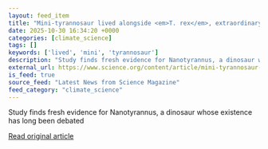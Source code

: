 ```yaml
---
layout: feed_item
title: "Mini-tyrannosaur lived alongside <em>T. rex</em>, extraordinary fossil confirms"
date: 2025-10-30 16:34:20 +0000
categories: [climate_science]
tags: []
keywords: ['lived', 'mini', 'tyrannosaur']
description: "Study finds fresh evidence for Nanotyrannus, a dinosaur whose existence has long been debated"
external_url: https://www.science.org/content/article/mini-tyrannosaur-lived-alongside-t-rex-extraordinary-fossil-confirms
is_feed: true
source_feed: "Latest News from Science Magazine"
feed_category: "climate_science"
---
```


Study finds fresh evidence for Nanotyrannus, a dinosaur whose existence has long been debated

[Read original article](https://www.science.org/content/article/mini-tyrannosaur-lived-alongside-t-rex-extraordinary-fossil-confirms)
